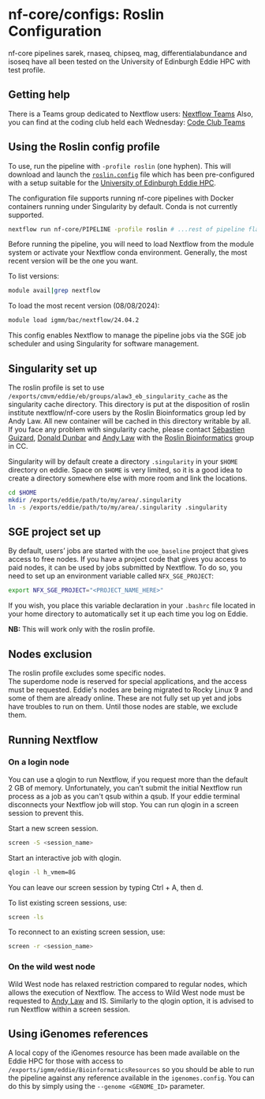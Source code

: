 # nf-core/configs: Roslin Configuration

nf-core pipelines sarek, rnaseq, chipseq, mag, differentialabundance and isoseq have all been tested on the University of Edinburgh Eddie HPC with test profile.

## Getting help

There is a Teams group dedicated to Nextflow users: [Nextflow Teams](https://teams.microsoft.com/l/team/19%3A7e957d32ce1345b8989af14564547690%40thread.tacv2/conversations?groupId=446c509d-b8fd-466c-a66f-52122f0a2fcc&tenantId=2e9f06b0-1669-4589-8789-10a06934dc61)
Also, you can find at the coding club held each Wednesday: [Code Club Teams](https://teams.microsoft.com/l/channel/19%3A1bf9220112e445c382b6beb660ffb61a%40thread.tacv2/Coding%20Club?groupId=cc7a1113-38a1-48f6-9fc6-14700c8da27e&tenantId=2e9f06b0-1669-4589-8789-10a06934dc61)

## Using the Roslin config profile

To use, run the pipeline with `-profile roslin` (one hyphen).
This will download and launch the [`roslin.config`](../conf/roslin.config) file which has been pre-configured with a setup suitable for the [University of Edinburgh Eddie HPC](https://www.ed.ac.uk/information-services/research-support/research-computing/ecdf/high-performance-computing).

The configuration file supports running nf-core pipelines with Docker containers running under Singularity by default. Conda is not currently supported.

```bash
nextflow run nf-core/PIPELINE -profile roslin # ...rest of pipeline flags
```

Before running the pipeline, you will need to load Nextflow from the module system or activate your Nextflow conda environment. Generally, the most recent version will be the one you want.

To list versions:

```bash
module avail|grep nextflow
```

To load the most recent version (08/08/2024):

```bash
module load igmm/bac/nextflow/24.04.2
```

This config enables Nextflow to manage the pipeline jobs via the SGE job scheduler and using Singularity for software management.

## Singularity set up

The roslin profile is set to use `/exports/cmvm/eddie/eb/groups/alaw3_eb_singularity_cache` as the singularity cache directory. This directory is put at the disposition of roslin institute nextflow/nf-core users by the Roslin Bioinformatics group led by Andy Law. All new container will be cached in this directory writable by all. If you face any problem with singularity cache, please contact [Sébastien Guizard](sguizard@ed.ac.uk), [Donald Dunbar](donald.dunbar@ed.ac.uk) and [Andy Law](andy.law@roslin.ed.ac.uk) with the [Roslin Bioinformatics](roslin.bioinformatics@roslin.ed.ac.uk) group in CC.

Singularity will by default create a directory `.singularity` in your `$HOME` directory on eddie. Space on `$HOME` is very limited, so it is a good idea to create a directory somewhere else with more room and link the locations.

```bash
cd $HOME
mkdir /exports/eddie/path/to/my/area/.singularity
ln -s /exports/eddie/path/to/my/area/.singularity .singularity
```

## SGE project set up

By default, users’ jobs are started with the `uoe_baseline` project that gives access to free nodes. If you have a project code that gives you access to paid nodes, it can be used by jobs submitted by Nextflow. To do so, you need to set up an environment variable called `NFX_SGE_PROJECT`:

```bash
export NFX_SGE_PROJECT="<PROJECT_NAME_HERE>"
```

If you wish, you place this variable declaration in your `.bashrc` file located in your home directory to automatically set it up each time you log on Eddie.

**NB:** This will work only with the roslin profile.

## Nodes exclusion

The roslin profile excludes some specific nodes.  
The superdome node is reserved for special applications, and the access must be requested.
Eddie's nodes are being migrated to Rocky Linux 9 and some of them are already online. These are not fully set up yet and jobs have troubles to run on them.
Until those nodes are stable, we exclude them.

## Running Nextflow

### On a login node

You can use a qlogin to run Nextflow, if you request more than the default 2 GB of memory. Unfortunately, you can't submit the initial Nextflow run process as a job as you can't qsub within a qsub.
If your eddie terminal disconnects your Nextflow job will stop. You can run qlogin in a screen session to prevent this.

Start a new screen session.

```bash
screen -S <session_name>
```

Start an interactive job with qlogin.

```bash
qlogin -l h_vmem=8G
```

You can leave our screen session by typing Ctrl + A, then d.

To list existing screen sessions, use:

```bash
screen -ls
```

To reconnect to an existing screen session, use:

```bash
screen -r <session_name>
```

### On the wild west node

Wild West node has relaxed restriction compared to regular nodes, which allows the execution of Nextflow.
The access to Wild West node must be requested to [Andy Law](andy.law@roslin.ed.ac.uk) and IS.
Similarly to the qlogin option, it is advised to run Nextflow within a screen session.

## Using iGenomes references

A local copy of the iGenomes resource has been made available on the Eddie HPC for those with access to `/exports/igmm/eddie/BioinformaticsResources` so you should be able to run the pipeline against any reference available in the `igenomes.config`.
You can do this by simply using the `--genome <GENOME_ID>` parameter.
